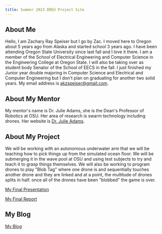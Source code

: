 ```yaml
---
title: Summer 2023 DREU Project Site
---
```


## About Me

Hello, I am Zachary Ray Speiser but I go by Zac. I moved here to Oregon about 5 years ago from Alaska and started school 3 years ago.
I have been attending Oregon State University since last fall and I love it there. I am a member of the School of Electrical Engineering and Computer Science in the Engineering College at Oregon State. I will also be taking over as student body Senator of the School of EECS in the fall.
I just finished my Junior year double majoring in Computer Science and Electrical and Computer Engineering but I don't plan on graduating for another two solid years.
My email address is akzspeiser@gmail.com.

## About My Mentor

My mentor's name is Dr. Julie Adams, she is the Dean's Professor of Robotics at OSU. Her area of research is swarm technology including drones.
Her website is [Dr. Julie Adams](https://engineering.oregonstate.edu/people/julie-adams).
## About My Project

We will be working with an autonomous underwater arm that we will be teaching how to pick things up from the simulated ocean floor. We will be submerging it in the wave pool at OSU and using test subjects to try and teach it to grasp things themselves. We will also be working to program drones to play "Blob Tag" where one drone is and sequentially touches another drone and they are linked and at a point, the multitude of drones splits in half. once all of the drones have been "blobbed" the game is over.

[My Final Presentation](files/finalpresentation.pdf)

[My Final Report](files/finalreport.pdf)

## My Blog

[My Blog](blog.html)
